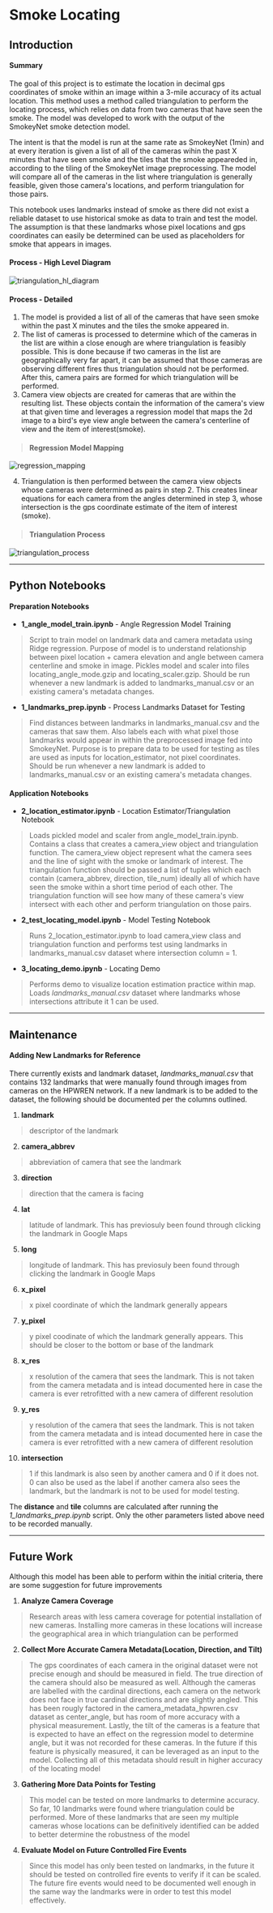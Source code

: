 # Smoke Locating
## Introduction
#### Summary
The goal of this project is to estimate the location in decimal gps coordinates of smoke within an image within a 3-mile accuracy of its actual location.  This method uses a method called triangulation to perform the locating process, which relies on data from two cameras that have seen the smoke. The model was developed to work with the output of the SmokeyNet smoke detection model.  

The intent is that the model is run at the same rate as SmokeyNet (1min) and at every iteration is given a list of all of the cameras wihin the past X minutes that have seen smoke and the tiles that the smoke appeareded in, according to the tiling of the SmokeyNet image preprocessing.  The model will compare all of the cameras in the list where triangulation is generally feasible, given those camera's locations, and perform triangulation for those pairs.

This notebook uses landmarks instead of smoke as there did not exist a reliable dataset to use historical smoke as data to train and test the model. The assumption is that these landmarks whose pixel locations and gps coordinates can easily be determined can be used as placeholders for smoke that appears in images.

#### Process - High Level Diagram
![triangulation_hl_diagram](../../../data/images/triangulation_high_level.png)

#### Process - Detailed
1. The model is provided a list of all of the cameras that have seen smoke within the past X minutes and the tiles the smoke appeared in.
2. The list of cameras is processed to determine which of the cameras in the list are within a close enough are where triangulation is feasibly possible.  This is done because if two cameras in the list are geographically very far apart, it can be assumed that those cameras are observing different fires thus triangulation should not be performed.  After this, camera pairs are formed for which triangulation will be performed.
3. Camera view objects are created for cameras that are within the resulting list.  These objects contain the information of the camera's view at that given time and leverages a regression model that maps the 2d image to a bird's eye view angle between the camera's centerline of view and the item of interest(smoke). 
>#### Regression Model Mapping
![regression_mapping](../../../data/images/regression_model_mapping.png)

4. Triangulation is then performed between the camera view objects whose cameras were determined as pairs in step 2.  This creates linear equations for each camera from the angles determined in step 3, whose intersection is the gps coordinate estimate of the item of interest (smoke).  
>#### Triangulation Process
![triangulation_process](../../../data/images/triangulation_process.png)

---
## Python Notebooks
#### Preparation Notebooks
- **1_angle_model_train.ipynb** - Angle Regression Model Training
> Script to train model on landmark data and camera metadata using Ridge regression. Purpose of model is to understand relationship between pixel location + camera elevation and angle between camera centerline and smoke in image. Pickles model and scaler into files locating_angle_mode.gzip and locating_scaler.gzip.  Should be run whenever a new landmark is added to landmarks_manual.csv or an existing camera's metadata changes.

- **1_landmarks_prep.ipynb** - Process Landmarks Dataset for Testing
> Find distances between landmarks in landmarks_manual.csv and the cameras that saw them.  Also labels each with what pixel those landmarks would appear in within the preprocessed image fed into SmokeyNet.  Purpose is to prepare data to be used for testing as tiles are used as inputs for location_estimator, not pixel coordinates.  Should be run whenever a new landmark is added to landmarks_manual.csv or an existing camera's metadata changes.

#### Application Notebooks
- **2_location_estimator.ipynb** - Location Estimator/Triangulation Notebook
> Loads pickled model and scaler from angle_model_train.ipynb.  Contains a class that creates a camera_view object and triangulation function.  The camera_view object represent what the camera sees and the line of sight with the smoke or landmark of interest.  The triangulation function should be passed a list of tuples which each contain (camera_abbrev, direction, tile_num) ideally all of which have seen the smoke within a short time period of each other.  The triangulation function will see how many of these camera's view intersect with each other and perform triangulation on those pairs.
- **2_test_locating_model.ipynb** - Model Testing Notebook
> Runs 2_location_estimator.ipynb to load camera_view class and triangulation function and performs test using landmarks in landmarks_manual.csv dataset where intersection column = 1.
- **3_locating_demo.ipynb** - Locating Demo
> Performs demo to visualize location estimation practice within map.  Loads *landmarks_manual.csv* dataset where landmarks whose intersections attribute it 1 can be used.
---

## Maintenance
#### Adding New Landmarks for Reference
There currently exists and landmark dataset, *landmarks_manual.csv* that contains 132 landmarks that were manually found through images from cameras on the HPWREN network.  If a new landmark is to be added to the dataset, the following should be documented per the columns outlined.
1. **landmark**
>descriptor of the landmark
2. **camera_abbrev**
>abbreviation of camera that see the landmark
3. **direction**
>direction that the camera is facing
4. **lat**
>latitude of landmark.  This has previosuly been found through clicking the landmark in Google Maps
5. **long**
>longitude of landmark.  This has previosuly been found through clicking the landmark in Google Maps
6. **x_pixel**
>x pixel coordinate of which the landmark generally appears
7. **y_pixel**
>y pixel coodinate of which the landmark generally appears.  This should be closer to the bottom or base of the landmark
8. **x_res**
> x resolution of the camera that sees the landmark.  This is not taken from the camera metadata and is intead documented here in case the camera is ever retrofitted with a new camera of different resolution
9. **y_res**
> y resolution of the camera that sees the landmark.  This is not taken from the camera metadata and is intead documented here in case the camera is ever retrofitted with a new camera of different resolution
10. **intersection**
> 1 if this landmark is also seen by another camera and 0 if it does not.  0 can also be used as the label if another camera also sees the landmark, but the landmark is not to be used for model testing.

The **distance** and **tile** columns are calculated after running the *1_landmarks_prep.ipynb* script.  Only the other parameters listed above need to be recorded manually.

---

## Future Work
Although this model has been able to perform within the initial criteria, there are some suggestion for future improvements
1. **Analyze Camera Coverage**
>Research areas with less camera coverage for potential installation of new cameras.  Installing more cameras in these locations will increase the geographical area in which triangulation can be performed
2. **Collect More Accurate Camera Metadata(Location, Direction, and Tilt)**
>The gps coordinates of each camera in the original dataset were not precise enough and should be measured in field.  The true direction of the camera should also be measured as well.  Although the cameras are labelled with the cardinal directions, each camera on the network does not face in true cardinal directions and are slightly angled.  This has been rougly factored in the camera_metadata_hpwren.csv dataset as center_angle, but has room of more accuracy with a physical measurement.  Lastly, the tilt of the cameras is a feature that is expected to have an effect on the regression model to determine angle, but it was not recorded for these cameras.  In the future if this feature is physically measured, it can be leveraged as an input to the model.  Collecting all of this metadata should result in higher accuracy of the locating model
3. **Gathering More Data Points for Testing**
>This model can be tested on more landmarks to determine accuracy.  So far, 10 landmarks were found where triangulation could be performed.  More of these landmarks that are seen my multiple cameras whose locations can be definitively identified can be added to better determine the robustness of the model
4. **Evaluate Model on Future Controlled Fire Events**
>Since this model has only been tested on landmarks, in the future it should be tested on controlled fire events to verify if it can be scaled.  The future fire events would need to be documented well enough in the same way the landmarks were in order to test this model effectively.
